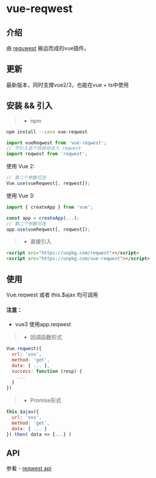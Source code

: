 # vue-reqwest

## 介绍
由 [requwest](https://github.com/ded/reqwest) 搬运而成的vue插件。

## 更新
最新版本，同时支撑vue2/3，也能在vue + ts中使用

## 安装 && 引入

> * npm

``` bash
npm install --save vue-reqwest
```

```javascript
import vueReqwest from 'vue-reqwest';
// 不引入这个将自动注入 reqwest
import reqwest from 'reqwest';
```

使用 Vue 2:

```javascript
// 第二个参数可选
Vue.use(vueReqwest[, reqwest]);
```

使用 Vue 3:

```javascript
import { createApp } from 'vue';

const app = createApp(...);
// 第二个参数可选
app.use(vueReqwest[, reqwest]);
```

> * 直接引入

```html
<script src="https://unpkg.com/reqwest"></script>
<script src="https://unpkg.com/vue-reqwest"></script>
```

## 使用

Vue.reqwest 或者 this.$ajax 均可调用

#### 注意：
- vue3 使用app.reqwest

> * 回调函数形式

```javascript
Vue.reqwest({
  url: 'xxx', 
  method: 'get',
  data: { ... },
  success: function (resp) {
    ...
  }
})
```

> * Promise形式

```javascript
this.$ajax({
  url: 'xxx',
  method: 'get',
  data: { ... }
}).then( data => {...} )
```


## API

参看 - [reqwest api](https://github.com/ded/reqwest)
